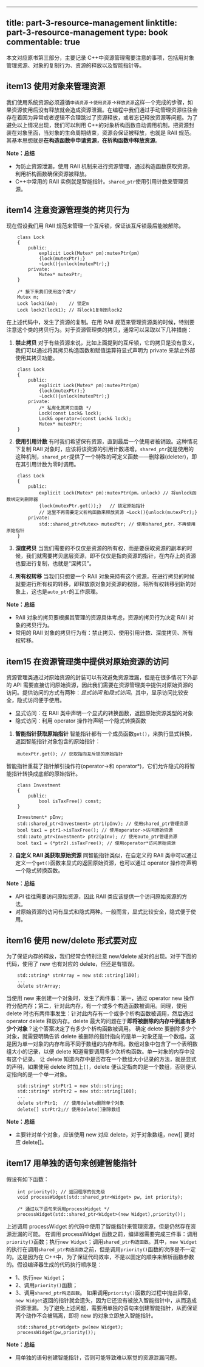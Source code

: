 
---
title: part-3-resource-management
linktitle: part-3-resource-management
type: book
commentable: true
---

本文对应原书第三部分，主要记录 C++中资源管理需要注意的事项，包括用对象管理资源、对象的复制行为、资源的释放以及智能指针等。

<!--more-->

## item13 使用对象来管理资源

我们使用系统资源必须遵循`申请资源`->`使用资源`->`释放资源`这样一个完成的步骤，如果资源使用后没有释放就会造成资源泄漏。在编程中我们通过手动管理资源往往会存在着因为异常或者逻辑不合理跳过了资源释放，或者忘记释放资源等问题。为了避免以上情况出现，我们可以利用 C++的对象析构函数自动调用机制，把资源封装在对象里面，当对象的生命周期结束，资源会保证被释放，也就是 RAII 规范。其基本思想就是**在构造函数中申请资源，在析构函数中释放资源**。

**Note：总结**

- 为防止资源泄漏，使用 RAII 机制来进行资源管理，通过构造函数获取资源，利用析构函数确保资源被释放。
- C++中常用的 RAII 实例就是智能指针。`shared_ptr`使用引用计数来管理资源。

## item14 注意资源管理类的拷贝行为

现在假设我们用 RAII 规范来管理一个互斥锁，保证该互斥锁最后能被解除。

```
    class Lock
    {
        public:
            explicit Lock(Mutex* pm):mutexPtr(pm)
            {lock(mutexPtr);}
            ~Lock(){unlock(mutexPtr);}
        private:
            Mutex* mutexPtr;
    }

    /* 接下来我们使用这个类*/
    Mutex m;
    Lock lock1(&m);    // 锁定m
    Lock lock2(lock1); // 将lock1复制到lock2
```

在上述代码中，发生了资源的复制。在用 RAII 规范来管理资源类的时候，特别要注意这个类的拷贝行为。对于资源管理类的拷贝，通常可以采取以下几种措施：

1. **禁止拷贝**
   对于有些资源来说，比如上面提到的互斥锁，它的拷贝是没有意义，我们可以通过将其拷贝构造函数和赋值运算符显式声明为 private 来禁止外部使用其拷贝功能。

```
    class Lock
    {
        public:
            explicit Lock(Mutex* pm):mutexPtr(pm)
            {lock(mutexPtr);}
            ~Lock(){unlock(mutexPtr);}
        private:
            /* 私有化其拷贝函数 */
            Lock(const Lock& lock);
            Lock& operator=(const Lock& lock);
            Mutex* mutexPtr;
    }

```

2. **使用引用计数**
   有时我们希望保有资源，直到最后一个使用者被销毁。这种情况下复制 RAII 对象时，应该将该资源的引用计数递增。`shared_ptr`就是使用的这种机制，`shared_ptr`提供了一个特殊的可定义函数——删除器(deleter)，即在其引用计数为零时调用。

```
    class Lock
    {
        public:
            explicit Lock(Mutex* pm):mutexPtr(pm，unlock) // 将unlock函数绑定到删除器
            {lock(mutexPtr.get());}   // 锁定原始指针
            // 这里不再需要定义析构函数来释放资源 ~Lock(){unlock(mutexPtr);}
        private:
            std::shared_ptr<Mutex> mutexPtr; // 使用shared_ptr，不再使用原始指针
    }
```

3. **深度拷贝**
   当我们需要的不仅仅是资源的所有权，而是要获取资源的副本的时候，我们就需要拷贝底层资源，即不仅仅是指向资源的指针，在内存上的资源也要进行复制，也就是“深拷贝”。

4. **所有权转移**
   当我们只想要一个 RAII 对象来持有这个资源，在进行拷贝的时候就要进行所有权的转移，即释放原对象对资源的权限，将所有权转移到新的对象上，这也是`auto_ptr`的工作原理。

**Note：总结**

- RAII 对象的拷贝要根据其管理的资源具体考虑，资源的拷贝行为决定 RAII 对象的拷贝行为。
- 常用的 RAII 对象的拷贝行为有：禁止拷贝、使用引用计数、深度拷贝、所有权转移。

## item15 在资源管理类中提供对原始资源的访问

资源管理类通过对原始资源的封装可以有效避免资源泄漏，但是在很多情况下外部的 API 需要直接访问原始资源，因此我们需要在资源管理类中提供对原始资源的访问。提供访问的方式有两种：_显式访问_ 和*隐式访问*。其中，显示访问比较安全，隐式访问便于使用。

- 显式访问：在 RAII 类中声明一个显式的转换函数，返回原始资源类型的对象
- 隐式访问：利用 operator 操作符声明一个隐式转换函数

1. **智能指针获取原始指针**
   智能指针都有一个成员函数`get()`，来执行显式转换，返回智能指针对象包含的原始指针：

```
    mutexPtr.get(); // 获取指向互斥锁的原始指针
```

智能指针重载了指针解引操作符(operator->和 operator\*)，它们允许隐式的将智能指针转换成底部的原始指针。

```
    class Investment
    {
        public:
            bool isTaxFree() const;
    }

    Investment* pInv;
    std::shared_ptr<Investment> ptr1(pInv); // 使用shared_ptr管理资源
    bool tax1 = ptr1->isTaxFree(); // 使用operator->访问原始资源
    std::auto_ptr<Investment> ptr2(pInv); // 使用auto_ptr管理资源
    bool tax1 = (*ptr2).isTaxFree(); // 使用operator*访问原始资源
```

2. **自定义 RAII 类获取原始资源**
   同智能指针类似，在自定义的 RAII 类中可以通过定义一个`get()`函数来显式的返回原始资源，也可以通过 operator 操作符声明一个隐式转换函数。

**Note：总结**

- API 往往需要访问原始资源，因此 RAII 类应该提供一个访问原始资源的方法。
- 对原始资源的访问有显式和隐式两种。一般而言，显式比较安全，隐式便于使用。

## item16 使用 new/delete 形式要对应

为了保证内存的释放，我们经常会特别注意 new/delete 成对的出现。对于下面的代码，使用了 new 也有对应的 delete，但还是有错误。

```
    std::string* strArray = new std::string[100];
    ...
    delete strArray;
```

当使用 new 来创建一个对象时，发生了两件事：第一，通过 operator new 操作符分配内存；第二，针对此内存，有一个或多个构造函数被调用。同理，使用 delete 时也有两件事发生：针对此内存有一个或多个析构函数被调用，然后通过 operator delete 释放内存。delete 最大的问题在于**即将被删除的内存中到底有多少个对象**？这个答案决定了有多少个析构函数被调用。
确定 delete 要删除多少个对象，就需要明确告诉 delete 被删除的指针指向的是单一对象还是一个数组。这是因为单一对象的内存布局不同于数组的内存布局。数组对象中包含了一个表明数组大小的记录，以便 delete 知道需要调用多少次析构函数。单一对象的内存中没有这个记录。
让 delete 知道内存中是否存在一个数组大小记录的方法，就是显式的声明，如果使用 delete 时加上`[]`，delete 便认定指向的是一个数组，否则便认定指向的是一个单一对象。

```
    std::string* strPtr1 = new std::string;
    std::string* strPtr2 = new std::string[100];
    ...
    delete strPtr1;  // 使用delete删除单个对象
    delete[] strPtr2;// 使用delete[]删除数组
```

**Note：总结**

- 主要针对单个对象，应该使用 new 对应 delete，对于对象数组，new[] 要对应 delete[]。

## item17 用单独的语句来创建智能指针

假设有如下函数：

```
    int priority(); // 返回程序的优先级
    void processWidget(std::shared_ptr<Widget> pw, int priority);

    /* 通过以下语句来调用processWidget */
    processWidget(std::shared_ptr<Widget>(new Widget),priority());
```

上述调用 processWidget 的代码中使用了智能指针来管理资源，但是仍然存在资源泄漏的可能。
在调用 processWidget 函数之前，编译器需要完成三件事：调用`priority()`函数；执行`new Widget`；调用`shared_ptr构造函数`。其中，`new Widget`的执行在调用`shared_ptr构造函数`之前，但是调用`priority()`函数的次序是不一定的。这是因为在 C++中，为了保证代码效率，不是以固定的顺序来解析函数参数的。假设编译器生成的代码执行顺序是：

- 1、执行`new Widget`；
- 2、调用`priority()`函数；
- 3、调用`shared_ptr构造函数`。
  如果调用`priority()`函数的过程中抛出异常，`new Widget`返回的指针就会遗失，因为它还没有被放入智能指针中，从而造成资源泄漏。
  为了避免上述问题，需要用单独的语句来创建智能指针，从而保证两个动作不会被隔离，即将 new 的对象立即放入智能指针。

```
    std::shared_ptr<Widget> pw(new Widget);
    processWidget(pw,priority());
```

**Note：总结**

- 用单独的语句创建智能指针，否则可能导致难以察觉的资源泄漏问题。

    